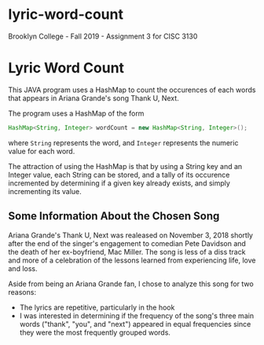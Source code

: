 # lyric-word-count
Brooklyn College - Fall 2019 - Assignment 3 for CISC 3130

<h1>Lyric Word Count</h1>

<p>This JAVA program uses a HashMap to count the occurences of each words that appears in Ariana Grande's song <quote>Thank U, Next</quote>.</p>

<p>The program uses a HashMap of the form
  
  ```java
  HashMap<String, Integer> wordCount = new HashMap<String, Integer>();
  ```
where ```String``` represents the word, and ```Integer``` represents the numeric value for each word.
</p>

<p>The attraction of using the HashMap is that by using a String key and an Integer value, each String can be stored, and a tally of its occurence incremented by determining if a given key already exists, and simply incrementing its value.</p>

<!-- I didn't do the visualization part, that info goes here where I get around to it--!>

<!-- think about some things youd change - think in terms of effenciency, methods youd use instead of cramming everything into one long program --!>

<h2>Some Information About the Chosen Song</h2>

<p>Ariana Grande's <quote>Thank U, Next</quote> was realeased on November 3, 2018 shortly after the end of the singer's engagement to comedian Pete Davidson and the death of her ex-boyfriend, Mac Miller. The song is less of a diss track and more of a celebration of the lessons learned from experiencing life, love and loss.</p>

<p>Aside from being an Ariana Grande fan, I chose to analyze this song for two reasons:
  <ul>
    <li>The lyrics are repetitive, particularly in the hook </li>
    <li>I was interested in determining if the frequency of the song's three main words ("thank", "you", and "next") appeared in equal frequencies since they were the most frequently grouped words.</li>
  </u>
</p>
